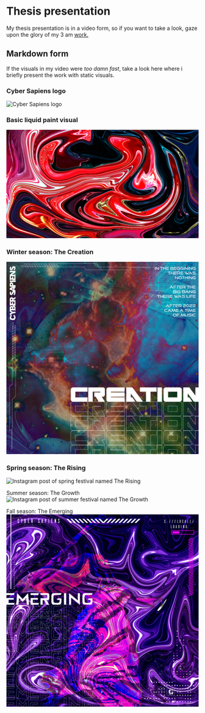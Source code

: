 # Thesis presentation

My thesis presentation is in a video form, so if you want to take a look, gaze upon the glory of my 3 am [work.](https://youtu.be/5YujL3eA-ck)

## Markdown form

If the visuals in my video were <i>too damn fast</i>, take a look here where i briefly present the work with static visuals.

### Cyber Sapiens logo
<img src="Logo Cyber Sapiens.jpg" alt="Cyber Sapiens logo">


### Basic liquid paint visual
<img src="Liquid paint – základní.jpg" alt="Basic form of liquid paint used in visuals">


### Winter season: The Creation
<img src="The Creation - IG.jpg" alt="Instagram post of winter festival named The Creation">


### Spring season: The Rising
<img src="The Rising - IG.jpg" alt="Instagram post of spring festival named The Rising">


Summer season: The Growth
<img src="The Growth - IG.jpg" alt="Instagram post of summer festival named The Growth">


Fall season: The Emerging
<img src="The Emerging - IG.jpg" alt="Instagram post of fall festival named The Emerging">


